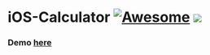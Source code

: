 # iOS-Calculator [![Awesome](https://cdn.rawgit.com/sindresorhus/awesome/d7305f38d29fed78fa85652e3a63e154dd8e8829/media/badge.svg)](https://github.com/sindresorhus/awesome) ![](https://img.shields.io/badge/iOS-Calculator-brightgreen.svg)

### Demo [here](https://bolajiayodeji.github.io/iOS-Calculator/)
